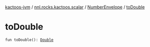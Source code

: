 [kactoos-jvm](../../index.md) / [nnl.rocks.kactoos.scalar](../index.md) / [NumberEnvelope](index.md) / [toDouble](./to-double.md)

# toDouble

`fun toDouble(): `[`Double`](https://kotlinlang.org/api/latest/jvm/stdlib/kotlin/-double/index.html)